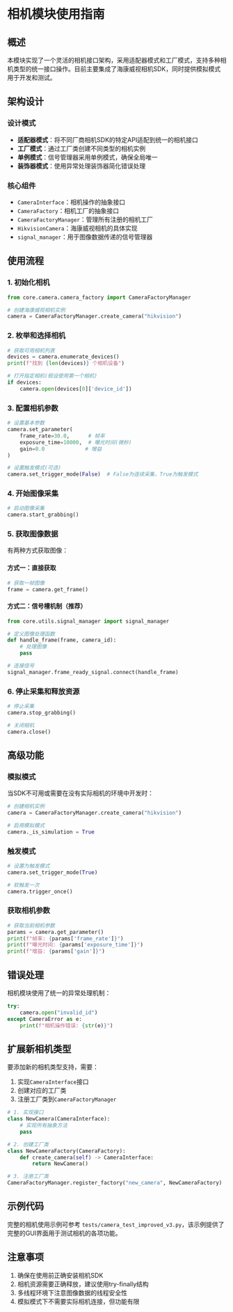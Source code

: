 # 相机模块使用指南

## 概述

本模块实现了一个灵活的相机接口架构，采用适配器模式和工厂模式，支持多种相机类型的统一接口操作。目前主要集成了海康威视相机SDK，同时提供模拟模式用于开发和测试。

## 架构设计

### 设计模式

- **适配器模式**：将不同厂商相机SDK的特定API适配到统一的相机接口
- **工厂模式**：通过工厂类创建不同类型的相机实例
- **单例模式**：信号管理器采用单例模式，确保全局唯一
- **装饰器模式**：使用异常处理装饰器简化错误处理

### 核心组件

- `CameraInterface`：相机操作的抽象接口
- `CameraFactory`：相机工厂的抽象接口
- `CameraFactoryManager`：管理所有注册的相机工厂
- `HikvisionCamera`：海康威视相机的具体实现
- `signal_manager`：用于图像数据传递的信号管理器

## 使用流程

### 1. 初始化相机

```python
from core.camera.camera_factory import CameraFactoryManager

# 创建海康威视相机实例
camera = CameraFactoryManager.create_camera("hikvision")
```

### 2. 枚举和选择相机

```python
# 获取可用相机列表
devices = camera.enumerate_devices()
print(f"找到 {len(devices)} 个相机设备")

# 打开指定相机(假设使用第一个相机)
if devices:
    camera.open(devices[0]['device_id'])
```

### 3. 配置相机参数

```python
# 设置基本参数
camera.set_parameter(
    frame_rate=30.0,      # 帧率
    exposure_time=10000,  # 曝光时间(微秒)
    gain=0.0             # 增益
)

# 设置触发模式(可选)
camera.set_trigger_mode(False)  # False为连续采集，True为触发模式
```

### 4. 开始图像采集

```python
# 启动图像采集
camera.start_grabbing()
```

### 5. 获取图像数据

有两种方式获取图像：

#### 方式一：直接获取

```python
# 获取一帧图像
frame = camera.get_frame()
```

#### 方式二：信号槽机制（推荐）

```python
from core.utils.signal_manager import signal_manager

# 定义图像处理函数
def handle_frame(frame, camera_id):
    # 处理图像
    pass

# 连接信号
signal_manager.frame_ready_signal.connect(handle_frame)
```

### 6. 停止采集和释放资源

```python
# 停止采集
camera.stop_grabbing()

# 关闭相机
camera.close()
```

## 高级功能

### 模拟模式

当SDK不可用或需要在没有实际相机的环境中开发时：

```python
# 创建相机实例
camera = CameraFactoryManager.create_camera("hikvision")

# 启用模拟模式
camera._is_simulation = True
```

### 触发模式

```python
# 设置为触发模式
camera.set_trigger_mode(True)

# 软触发一次
camera.trigger_once()
```

### 获取相机参数

```python
# 获取当前相机参数
params = camera.get_parameter()
print(f"帧率: {params['frame_rate']}")
print(f"曝光时间: {params['exposure_time']}")
print(f"增益: {params['gain']}")
```

## 错误处理

相机模块使用了统一的异常处理机制：

```python
try:
    camera.open("invalid_id")
except CameraError as e:
    print(f"相机操作错误: {str(e)}")
```

## 扩展新相机类型

要添加新的相机类型支持，需要：

1. 实现`CameraInterface`接口
2. 创建对应的工厂类
3. 注册工厂类到`CameraFactoryManager`

```python
# 1. 实现接口
class NewCamera(CameraInterface):
    # 实现所有抽象方法
    pass

# 2. 创建工厂类
class NewCameraFactory(CameraFactory):
    def create_camera(self) -> CameraInterface:
        return NewCamera()

# 3. 注册工厂类
CameraFactoryManager.register_factory("new_camera", NewCameraFactory)
```

## 示例代码

完整的相机使用示例可参考 `tests/camera_test_improved_v3.py`，该示例提供了完整的GUI界面用于测试相机的各项功能。

## 注意事项

1. 确保在使用前正确安装相机SDK
2. 相机资源需要正确释放，建议使用try-finally结构
3. 多线程环境下注意图像数据的线程安全性
4. 模拟模式下不需要实际相机连接，但功能有限

